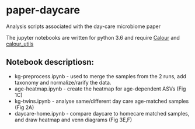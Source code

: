 # paper-daycare
Analysis scripts associated with the day-care microbiome paper

The jupyter notebooks are written for python 3.6 and require [Calour](https://github.com/biocore/calour) and [calour_utils](https://github.com/amnona/calour_utils)


## Notebook descriptiosn:
* kg-preprocess.ipynb - used to merge the samples from the 2 runs, add taxonomy and normalize/rarify the data.
* age-heatmap.ipynb - create the heatmap for age-dependent ASVs (Fig 1C)
* kg-twins.ipynb - analyse same/different day care age-matched samples (Fig 2A)
* daycare-home.ipynb - compare daycare to homecare matched samples, and draw heatmap and venn diagrams (Fig 3E,F)
